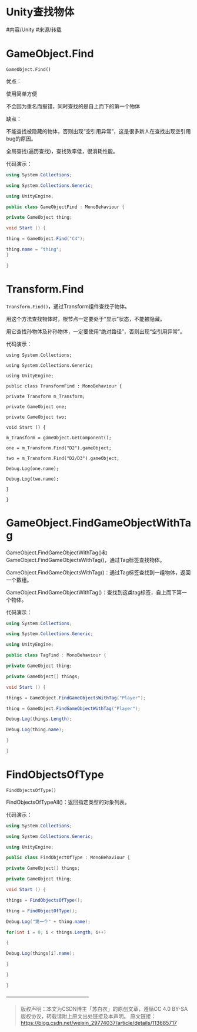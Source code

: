 

# Unity查找物体

#内容/Unity #来源/转载 



# GameObject.Find

`GameObject.Find()`

优点：

使用简单方便

不会因为重名而报错，同时查找的是自上而下的第一个物体

缺点：

不能查找被隐藏的物体，否则出现“空引用异常”，这是很多新人在查找出现空引用bug的原因。

全局查找(遍历查找)，查找效率低，很消耗性能。

代码演示：

```c#
using System.Collections;

using System.Collections.Generic;

using UnityEngine;

public class GameObjectFind : MonoBehaviour {

private GameObject thing;

void Start () {

thing = GameObject.Find("C4");

thing.name = "thing";
}

}
```



# Transform.Find

`Transform.Find()`，通过Transform组件查找子物体。

用这个方法查找物体时，根节点一定要处于“显示”状态，不能被隐藏。

用它查找孙物体及孙孙物体，一定要使用“绝对路径”，否则出现“空引用异常”。

代码演示：

```
using System.Collections;

using System.Collections.Generic;

using UnityEngine;

public class TransformFind : MonoBehaviour {

private Transform m_Transform;

private GameObject one;

private GameObject two;

void Start () {

m_Transform = gameObject.GetComponent();

one = m_Transform.Find("D2").gameObject;

two = m_Transform.Find("D2/D3").gameObject;

Debug.Log(one.name);

Debug.Log(two.name);

}

}
```





# GameObject.FindGameObjectWithTag

GameObject.FindGameObjectWithTag()和GameObject.FindGameObjectsWithTag()，通过Tag标签查找物体。

GameObject.FindGameObjectsWithTag()：通过Tag标签查找到一组物体，返回一个数组。

GameObject.FindGameObjectWithTag()：查找到这类tag标签，自上而下第一个物体。

代码演示：

```c#
using System.Collections;

using System.Collections.Generic;

using UnityEngine;

public class TagFind : MonoBehaviour {

private GameObject thing;

private GameObject[] things;

void Start () {

things = GameObject.FindGameObjectsWithTag("Player");

thing = GameObject.FindGameObjectWithTag("Player");

Debug.Log(things.Length);

Debug.Log(thing.name);

}

}
```



# FindObjectsOfType

`FindObjectsOfType()`

FindObjectsOfTypeAll()：返回指定类型的对象列表。

代码演示：

```c#
using System.Collections;

using System.Collections.Generic;

using UnityEngine;

public class FindObjectOfType : MonoBehaviour {

private GameObject[] things;

private GameObject thing;

void Start () {

things = FindObjectsOfType();

thing = FindObjectOfType();

Debug.Log("第一个" + thing.name);

for(int i = 0; i < things.Length; i++)

{

Debug.Log(things[i].name);

}

}

}
```





————————————————

> 版权声明：本文为CSDN博主「苏白衣」的原创文章，遵循CC 4.0 BY-SA版权协议，转载请附上原文出处链接及本声明。
原文链接：https://blog.csdn.net/weixin_29774037/article/details/113685717

